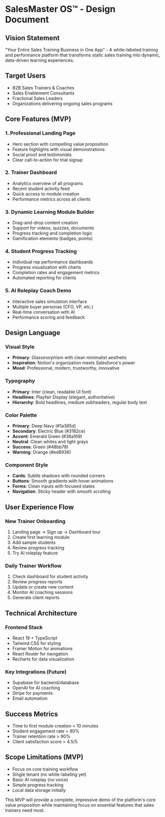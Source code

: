 # SalesMaster OS™ - Design Document

## Vision Statement
"Your Entire Sales Training Business in One App" - A white-labeled training and performance platform that transforms static sales training into dynamic, data-driven learning experiences.

## Target Users
- B2B Sales Trainers & Coaches
- Sales Enablement Consultants  
- Fractional Sales Leaders
- Organizations delivering ongoing sales programs

## Core Features (MVP)

### 1. Professional Landing Page
- Hero section with compelling value proposition
- Feature highlights with visual demonstrations
- Social proof and testimonials
- Clear call-to-action for trial signup

### 2. Trainer Dashboard
- Analytics overview of all programs
- Recent student activity feed
- Quick access to module creation
- Performance metrics across all clients

### 3. Dynamic Learning Module Builder
- Drag-and-drop content creation
- Support for videos, quizzes, documents
- Progress tracking and completion logic
- Gamification elements (badges, points)

### 4. Student Progress Tracking
- Individual rep performance dashboards
- Progress visualization with charts
- Completion rates and engagement metrics
- Automated reporting for clients

### 5. AI Roleplay Coach Demo
- Interactive sales simulation interface
- Multiple buyer personas (CFO, VP, etc.)
- Real-time conversation with AI
- Performance scoring and feedback

## Design Language

### Visual Style
- **Primary**: Glassmorphism with clean minimalist aesthetic
- **Inspiration**: Notion's organization meets Salesforce's power
- **Mood**: Professional, modern, trustworthy, innovative

### Typography
- **Primary**: Inter (clean, readable UI font)
- **Headlines**: Playfair Display (elegant, authoritative)
- **Hierarchy**: Bold headlines, medium subheaders, regular body text

### Color Palette
- **Primary**: Deep Navy (#1a365d)
- **Secondary**: Electric Blue (#3182ce) 
- **Accent**: Emerald Green (#38a169)
- **Neutral**: Clean whites and light grays
- **Success**: Green (#48bb78)
- **Warning**: Orange (#ed8936)

### Component Style
- **Cards**: Subtle shadows with rounded corners
- **Buttons**: Smooth gradients with hover animations
- **Forms**: Clean inputs with focused states
- **Navigation**: Sticky header with smooth scrolling

## User Experience Flow

### New Trainer Onboarding
1. Landing page → Sign up → Dashboard tour
2. Create first learning module
3. Add sample students
4. Review progress tracking
5. Try AI roleplay feature

### Daily Trainer Workflow  
1. Check dashboard for student activity
2. Review progress reports
3. Update or create new content
4. Monitor AI coaching sessions
5. Generate client reports

## Technical Architecture

### Frontend Stack
- React 19 + TypeScript
- Tailwind CSS for styling
- Framer Motion for animations
- React Router for navigation
- Recharts for data visualization

### Key Integrations (Future)
- Supabase for backend/database
- OpenAI for AI coaching
- Stripe for payments
- Email automation

## Success Metrics
- Time to first module creation < 10 minutes
- Student engagement rate > 80%
- Trainer retention rate > 90%
- Client satisfaction score > 4.5/5

## Scope Limitations (MVP)
- Focus on core training workflow
- Single tenant (no white-labeling yet)
- Basic AI roleplay (no voice)
- Simple progress tracking
- Local data storage initially

This MVP will provide a complete, impressive demo of the platform's core value proposition while maintaining focus on essential features that sales trainers need most.